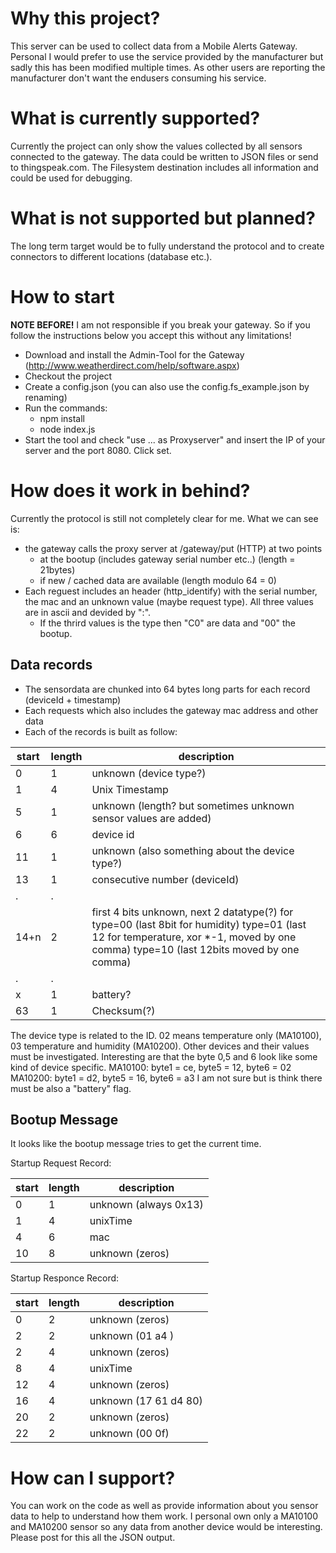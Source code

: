 # Why this project?
This server can be used to collect data from a Mobile Alerts Gateway.
Personal I would prefer to use the service provided by the manufacturer but sadly this has been modified multiple times. As other users are reporting the manufacturer don't want the endusers consuming his service.

# What is currently supported?
Currently the project can only show the values collected by all sensors connected to the gateway.
The data could be written to JSON files or send to thingspeak.com. The Filesystem destination includes all information and could be used for debugging.

# What is not supported but planned?
The long term target would be to fully understand the protocol and to create connectors to different locations (database etc.).


# How to start
__NOTE BEFORE!__
I am not responsible if you break your gateway. So if you follow the instructions below you accept this without any limitations!
* Download and install the Admin-Tool for the Gateway (http://www.weatherdirect.com/help/software.aspx)
* Checkout the project
* Create a config.json (you can also use the config.fs_example.json by renaming)
* Run the commands:
  * npm install
  * node index.js
* Start the tool and check "use ... as Proxyserver" and insert the IP of your server and the port 8080. Click set.

# How does it work in behind?
Currently the protocol is still not completely clear for me. What we can see is:
* the gateway calls the proxy server at /gateway/put (HTTP) at two points
  * at the bootup (includes gateway serial number etc..) (length = 21bytes)
  * if new / cached data are available (length modulo 64 = 0)
* Each reguest includes an header (http_identify) with the serial number, the mac and an unknown value (maybe request type). All three values are in ascii and devided by ":".
  * If the thrird values is the type then "C0" are data and "00" the bootup.

## Data records
* The sensordata are chunked into 64 bytes long parts for each record (deviceId + timestamp)
* Each requests which also includes the gateway mac address and other data
* Each of the records is built as follow:

|start|length|description
|---|---|---
|0|1|unknown (device type?)
|1|4|Unix Timestamp
|5|1|unknown (length? but sometimes unknown sensor values are added)
|6|6|device id
|11|1|unknown (also something about the device type?)
|13|1|consecutive number (deviceId)
|.|.|
|14+n|2|first 4 bits unknown, next 2 datatype(?) for type=00 (last 8bit for humidity) type=01 (last 12 for temperature, xor *-1, moved by one comma) type=10 (last 12bits moved by one comma)
|.|.|
|x|1|battery?
|63|1|Checksum(?)

The device type is related to the ID. 02 means temperature only (MA10100), 03 temperature and humidity (MA10200). Other devices and their values must be investigated.
Interesting are that the byte 0,5 and 6 look like some kind of device specific.
MA10100: byte1 = ce, byte5 = 12, byte6 = 02
MA10200: byte1 = d2, byte5 = 16, byte6 = a3
I am not sure but is think there must be also a "battery" flag.

## Bootup Message
It looks like the bootup message tries to get the current time.

Startup Request Record:

|start|length|description
|---|---|---
|0|1| unknown (always 0x13)
|1|4| unixTime
|4|6| mac
|10|8| unknown (zeros)

Startup Responce Record:

|start|length|description
|---|---|---
|0|2| unknown (zeros)
|2|2| unknown (01 a4 )
|2|4| unknown (zeros)
|8|4| unixTime
|12|4| unknown (zeros)
|16|4| unknown (17 61 d4 80)
|20|2| unknown (zeros)
|22|2| unknown (00 0f)

# How can I support?
You can work on the code as well as provide information about you sensor data to help to understand how them work.
I personal own only a MA10100 and MA10200 sensor so any data from another device would be interesting. Please post for this all the JSON output.
